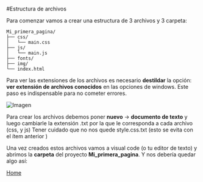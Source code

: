 #Estructura de archivos

Para comenzar vamos a crear una estructura de 3 archivos y 3 carpeta:

```
Mi_primera_pagina/
├── css/
│   └── main.css
├── js/
│   └── main.js
├── fonts/
├── img/
└── index.html

```


Para ver las extensiones de los archivos es necesario **destildar** la opción: **ver extensión de archivos conocidos** en las opciones de windows. Este paso es indispensable para no cometer errores.

![Imagen](https://fgarciajulia.github.io/Mi_primera_pagina/docs/img/captura2.jpg)


Para crear los archivos debemos poner **nuevo** -> **documento de texto** y luego cambiarle la extensión .txt por la que le corresponda a cada archivo (css, y js) 
Tener cuidado que no nos quede style.css.txt (esto se evita con el ítem anterior )
 
Una vez creados estos archivos vamos a visual code (o tu editor de texto) y abrimos la **carpeta** del proyecto **Mi_primera_pagina**.
Y nos debería quedar algo así:

[Home](https://fgarciajulia.github.io/Mi_primera_pagina/)